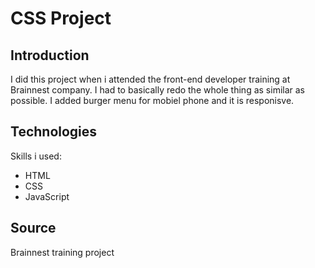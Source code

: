 # CSS Project

## Introduction

I did this project when i attended the front-end developer training at Brainnest company. I had to basically redo the whole thing as similar as possible.
I added burger menu for mobiel phone and it is responisve. 

## Technologies

Skills i used: 
- HTML
- CSS
- JavaScript

## Source
Brainnest training project
